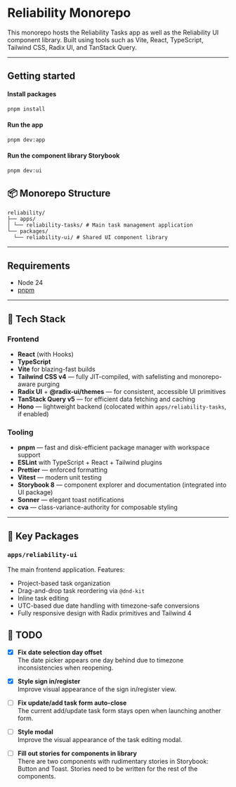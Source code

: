 # Reliability Monorepo

This monorepo hosts the Reliability Tasks app as well as the Reliability UI component library. Built using tools such as Vite, React, TypeScript, Tailwind CSS, Radix UI, and TanStack Query.

---

## Getting started

#### Install packages

```bash
pnpm install
```

#### Run the app

```bash
pnpm dev:app
```

#### Run the component library Storybook

```bash
pnpm dev:ui
```

## 📦 Monorepo Structure

```
reliability/
├── apps/
│ └── reliability-tasks/ # Main task management application
└── packages/
  └── reliability-ui/ # Shared UI component library
```

---

## Requirements

- Node 24
- [pnpm](https://pnpm.io/installation)

---

## 🔧 Tech Stack

### Frontend

- **React** (with Hooks)
- **TypeScript**
- **Vite** for blazing-fast builds
- **Tailwind CSS v4** — fully JIT-compiled, with safelisting and monorepo-aware purging
- **Radix UI** + **@radix-ui/themes** — for consistent, accessible UI primitives
- **TanStack Query v5** — for efficient data fetching and caching
- **Hono** — lightweight backend (colocated within `apps/reliability-tasks`, if enabled)

### Tooling

- **pnpm** — fast and disk-efficient package manager with workspace support
- **ESLint** with TypeScript + React + Tailwind plugins
- **Prettier** — enforced formatting
- **Vitest** — modern unit testing
- **Storybook 8** — component explorer and documentation (integrated into UI package)
- **Sonner** — elegant toast notifications
- **cva** — class-variance-authority for composable styling

---

## 📁 Key Packages

### `apps/reliability-ui`

The main frontend application. Features:

- Project-based task organization
- Drag-and-drop task reordering via `@dnd-kit`
- Inline task editing
- UTC-based due date handling with timezone-safe conversions
- Fully responsive design with Radix primitives and Tailwind 4

## 📝 TODO

- [x] **Fix date selection day offset**  
       The date picker appears one day behind due to timezone inconsistencies when reopening.

- [x] **Style sign in/register**  
       Improve visual appearance of the sign in/register view.

- [ ] **Fix update/add task form auto-close**  
       The current add/update task form stays open when launching another form.

- [ ] **Style modal**  
       Improve the visual appearance of the task editing modal.

- [ ] **Fill out stories for components in library**  
       There are two components with rudimentary stories in Storybook: Button and Toast. Stories need to be written for the rest of the components.
